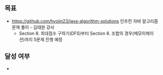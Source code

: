 ## 목표

- https://github.com/hyojin23/java-algorithm-solutions 인프런 자바 알고리즘 문제 풀이 - 김태원 강사
  - Section 8. 최대점수 구하기(DFS)부터 Section 8. 조합의 경우(메모이제이션)까지 5문제 진행 예정

## 달성 여부
-
